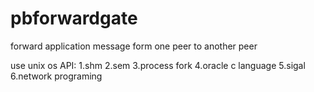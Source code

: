 pbforwardgate
=============

forward application message form one peer to another peer



use unix os API:
1.shm
2.sem
3.process fork
4.oracle c language
5.sigal
6.network programing
